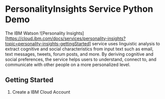 # PersonalityInsights Service Python Demo

  The IBM Watson ![Personality Insights][https://cloud.ibm.com/docs/services/personality-insights?topic=personality-insights-gettingStarted] service uses linguistic analysis to extract cognitive and social characteristics from input text such as email, text messages, tweets, forum posts, and more. By deriving cognitive and social preferences, the service helps users to understand, connect to, and communicate with other people on a more personalized level.
  
## Getting Started

1. Create a IBM Cloud Account
